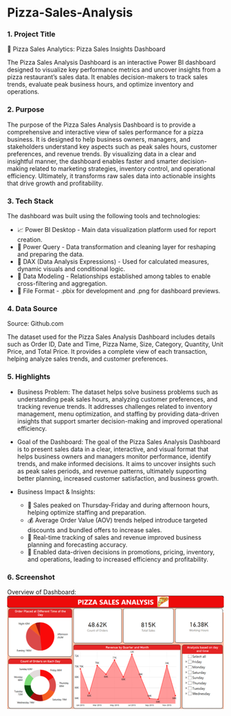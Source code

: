 # Pizza-Sales-Analysis
### 1. Project Title   
🍕 Pizza Sales Analytics: Pizza Sales Insights Dashboard

The Pizza Sales Analysis Dashboard is an interactive Power BI dashboard designed to visualize key performance metrics and uncover insights from a pizza restaurant’s sales data. It enables decision-makers to track sales trends, evaluate peak business hours, and optimize inventory and operations.

### 2. Purpose   
The purpose of the Pizza Sales Analysis Dashboard is to provide a comprehensive and interactive view of sales performance for a pizza business. It is designed to help business owners, managers, and stakeholders understand key aspects such as peak sales hours, customer preferences, and revenue trends. By visualizing data in a clear and insightful manner, the dashboard enables faster and smarter decision-making related to marketing strategies, inventory control, and operational efficiency. Ultimately, it transforms raw sales data into actionable insights that drive growth and profitability.

### 3. Tech Stack  
The dashboard was built using the following tools and technologies:
- 📈 Power BI Desktop - Main data visualization platform used for report creation.
- 📁 Power Query - Data transformation and cleaning layer for reshaping and preparing the data.
- 🧠 DAX (Data Analysis Expressions) - Used for calculated measures, dynamic visuals and conditional logic.
- 📝 Data Modeling - Relationships established among tables to enable cross-filtering and aggregation.
- 📂 File Format - .pbix for development and .png for dashboard previews.

### 4. Data Source   
Source: Github.com

The dataset used for the Pizza Sales Analysis Dashboard includes details such as Order ID, Date and Time, Pizza Name, Size, Category, Quantity, Unit Price, and Total Price. It provides a complete view of each transaction, helping analyze sales trends, and customer preferences.

### 5. Highlights
- Business Problem:
The dataset helps solve business problems such as understanding peak sales hours, analyzing customer preferences, and tracking revenue trends. It addresses challenges related to inventory management, menu optimization, and staffing by providing data-driven insights that support smarter decision-making and improved operational efficiency.

- Goal of the Dashboard:
The goal of the Pizza Sales Analysis Dashboard is to present sales data in a clear, interactive, and visual format that helps business owners and managers monitor performance, identify trends, and make informed decisions. It aims to uncover insights such as peak sales periods, and revenue patterns, ultimately supporting better planning, increased customer satisfaction, and business growth.

- Business Impact & Insights:
  - 📅 Sales peaked on Thursday-Friday and during afternoon hours, helping optimize staffing and preparation.
  - 💰 Average Order Value (AOV) trends helped introduce targeted discounts and bundled offers to increase sales.
  - 🧾 Real-time tracking of sales and revenue improved business planning and forecasting accuracy.
  - 🎯 Enabled data-driven decisions in promotions, pricing, inventory, and operations, leading to increased efficiency and profitability.

### 6. Screenshot
Overview of Dashboard:
<img src= 'snapshot of pizza sales analysis.png'>
